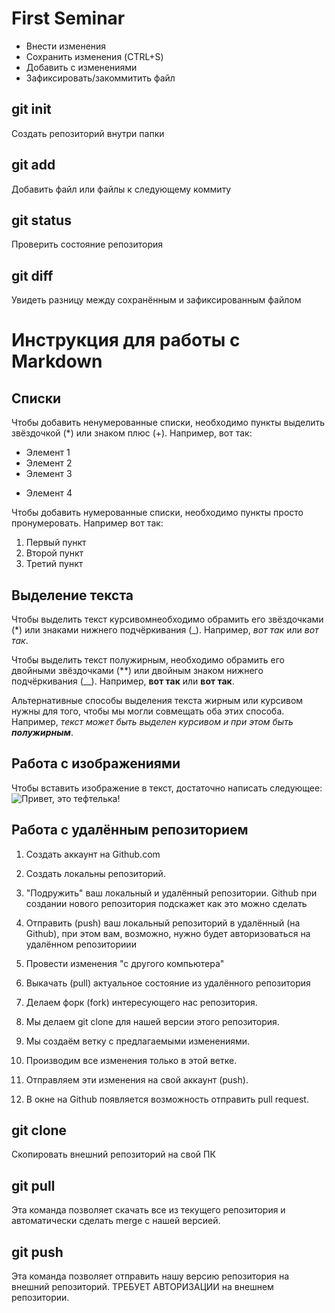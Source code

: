 # First Seminar
* Внести изменения
* Сохранить изменения  (CTRL+S)
* Добавить с изменениями
* Зафиксировать/закоммитить файл

## git init
Создать репозиторий внутри папки

## git add
Добавить файл или файлы к следующему коммиту

## git status
Проверить состояние репозитория

## git diff
Увидеть разницу между сохранённым и зафиксированным файлом

# Инструкция для работы с Markdown

## Списки

Чтобы добавить ненумерованные списки, необходимо пункты выделить звёздочкой (*) или знаком плюс (+).
Например, вот так:

* Элемент 1
* Элемент 2
* Элемент 3
+ Элемент 4

Чтобы добавить нумерованные списки, необходимо пункты просто пронумеровать. Например вот так:

1. Первый пункт
2. Второй пункт
3. Третий пункт

## Выделение текста

Чтобы выделить текст курсивомнеобходимо обрамить его звёздочками (*) или знаками нижнего подчёркивания (_). Например, *вот так* или _вот так_.

Чтобы выделить текст полужирным, необходимо обрамить его двойными звёздочками (**) или двойным знаком нижнего подчёркивания (__). Например, **вот так** или __вот так__.

Альтернативные способы выделения текста жирным или курсивом нужны для того, чтобы мы могли совмещать оба этих способа. Например, _текст может быть выделен курсивом и при этом быть **полужирным**_.

## Работа с изображениями
Чтобы вставить изображение в текст, достаточно написать следующее: 
![Привет, это тефтелька!](teftelka.jpg)


## Работа с удалённым репозиторием

1. Создать аккаунт на Github.com
2. Создать локальны репозиторий.
3. "Подружить" ваш локальный и удалённый репозитории. Github при создании нового репозитория подскажет как это можно сделать
4. Отправить (push) ваш локальный репозиторий в удалённый (на Github), при этом вам, возможно, нужно будет авторизоваться на удалённом репозиториии
5. Провести изменения "с другого компьютера"
6. Выкачать (pull) актуальное состояние из удалённого репозитория

1. Делаем форк (fork) интересующего нас репозитория.
2. Мы делаем git clone для нашей версии этого репозитория.
3. Мы создаём ветку с предлагаемыми изменениями.
4. Производим все изменения только в этой ветке.
5. Отправляем эти изменения на свой аккаунт (push).
6. В окне на Github появляется возможность отправить pull request.

## git clone

Скопировать внешний репозиторий на свой ПК

## git pull

Эта команда позволяет скачать все 
из текущего репозитория и автоматически
сделать merge с нашей версией.

## git push

Эта команда позволяет отправить нашу
версию репозитория на внешний
репозиторий. ТРЕБУЕТ АВТОРИЗАЦИИ 
на внешнем репозитории.

